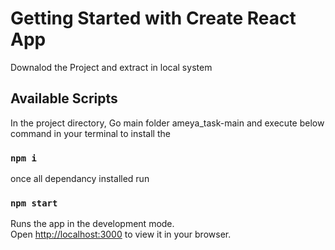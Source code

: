 # Getting Started with Create React App

Downalod the Project and extract in local system

## Available Scripts

In the project directory,
Go main folder ameya_task-main and execute below command in your terminal to install the

### `npm i`

once all dependancy installed run

### `npm start`

Runs the app in the development mode.\
Open [http://localhost:3000](http://localhost:3000) to view it in your browser.
